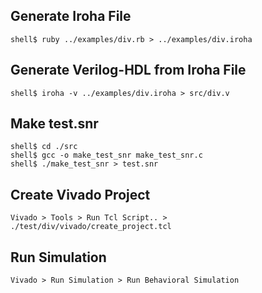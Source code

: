 
## Generate Iroha File 

```
shell$ ruby ../examples/div.rb > ../examples/div.iroha
```

## Generate Verilog-HDL from Iroha File

```
shell$ iroha -v ../examples/div.iroha > src/div.v
```

## Make test.snr

```
shell$ cd ./src
shell$ gcc -o make_test_snr make_test_snr.c
shell$ ./make_test_snr > test.snr
```

## Create Vivado Project

```
Vivado > Tools > Run Tcl Script.. > ./test/div/vivado/create_project.tcl
```

## Run Simulation

```
Vivado > Run Simulation > Run Behavioral Simulation
```
